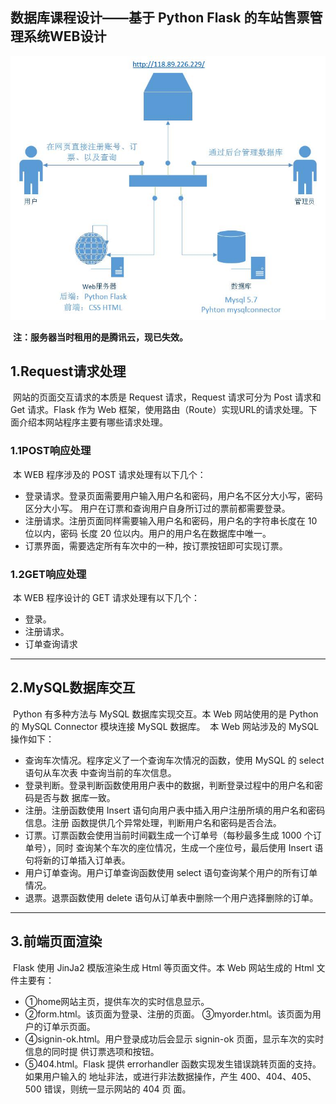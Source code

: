 ## 数据库课程设计——基于 Python Flask 的车站售票管理系统WEB设计

![架构图](main.jpg)

​	**注：服务器当时租用的是腾讯云，现已失效。**

## 1.Request请求处理

​	网站的页面交互请求的本质是 Request 请求，Request 请求可分为 Post 请求和 Get 请求。Flask 作为 Web 框架，使用路由（Route）实现URL的请求处理。下面介绍本网站程序主要有哪些请求处理。

### 1.1POST响应处理

​	本 WEB 程序涉及的 POST 请求处理有以下几个：

- 登录请求。登录页面需要用户输入用户名和密码，用户名不区分大小写，密码区分大小写。
  用户在订票和查询用户自身所订过的票前都需要登录。
- 注册请求。注册页面同样需要输入用户名和密码，用户名的字符串长度在 10 位以内，密码
  长度 20 位以内。用户的用户名在数据库中唯一。
- 订票界面，需要选定所有车次中的一种，按订票按钮即可实现订票。

### 1.2GET响应处理

​	本 WEB 程序设计的 GET 请求处理有以下几个：

- 登录。 
- 注册请求。
- 订单查询请求

------

## 2.MySQL数据库交互

​	Python 有多种方法与 MySQL 数据库实现交互。本 Web 网站使用的是 Python 的
MySQL Connector 模块连接 MySQL 数据库。
​	本 Web 网站涉及的 MySQL 操作如下：

- 查询车次情况。程序定义了一个查询车次情况的函数，使用 MySQL 的 select 语句从车次表
  中查询当前的车次信息。
- 登录判断。登录判断函数使用用户表中的数据，判断登录过程中的用户名和密码是否与数
  据库一致。
- 注册。注册函数使用 Insert 语句向用户表中插入用户注册所填的用户名和密码信息。注册
  函数提供几个异常处理，判断用户名和密码是否合法。
- 订票。订票函数会使用当前时间戳生成一个订单号（每秒最多生成 1000 个订单号），同时
  查询某个车次的座位情况，生成一个座位号，最后使用 Insert 语句将新的订单插入订单表。
- 用户订单查询。用户订单查询函数使用 select 语句查询某个用户的所有订单情况。
- 退票。退票函数使用 delete 语句从订单表中删除一个用户选择删除的订单。

------

## 3.前端页面渲染

​	Flask 使用 JinJa2 模版渲染生成 Html 等页面文件。本 Web 网站生成的 Html 文件主要有：

- ①home网站主页，提供车次的实时信息显示。
- ②form.html。该页面为登录、注册的页面。
  ③myorder.html。该页面为用户的订单示页面。
- ④signin-ok.html。用户登录成功后会显示 signin-ok 页面，显示车次的实时信息的同时提
  供订票选项和按钮。
- ⑤404.html。Flask 提供 errorhandler 函数实现发生错误跳转页面的支持。如果用户输入的
  地址非法，或进行非法数据操作，产生 400、404、405、500 错误，则统一显示网站的 404 页
  面。

